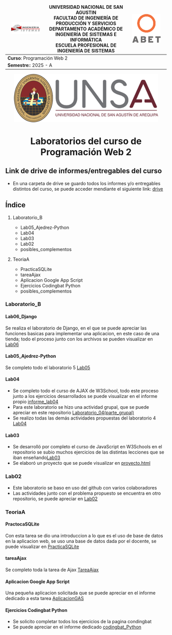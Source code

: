 <div align="center">
<table>
    <thead>
        <tr>
            <td style="width:25%; text-align:center;"><img src="/img/epis.png" alt="EPIS" style="width:80%; height:auto"/></td>
            <td style="text-align:center;">
                <span><b>UNIVERSIDAD NACIONAL DE SAN AGUSTIN</b></span><br />
                <span><b>FACULTAD DE INGENIERÍA DE PRODUCCIÓN Y SERVICIOS</b></span><br />
                <span><b>DEPARTAMENTO ACADÉMICO DE INGENIERÍA DE SISTEMAS E INFORMÁTICA</b></span><br />
                <span><b>ESCUELA PROFESIONAL DE INGENIERÍA DE SISTEMAS</b></span>
            </td>
            <td style="width:25%; text-align:center;"><img src="/img/abet.png" alt="ABET" style="width:80%; height:auto"/></td>
        </tr>
    </thead>
    <tbody>
        <tr>
            <td colspan="3"><span><b>Curso</b></span>: Programación Web 2</td>
        </tr>
        <tr>
            <td colspan="3"><span><b>Semestre:</b></span>: 2025 - A</td>
        </tr>
    </tbody>
</table>
</div>
<div align="center" style="margin-top: 10px;">
    <img src="/img/unsa.png" alt="UNSA" width="450px" height="150px">
    <h1 style="font-weight:bold; font-size: 2em;">Laboratorios del curso de Programación Web 2</h1>
</div>

## Link de drive de informes/entregables del curso
* En una carpeta de drive se guardo todos los informes y/o entregables distintos del curso, se puede acceder mendiante el siguiente link: [drive](https://drive.google.com/drive/folders/1EgjylB4c75GF00KGxQ38FLWZ9dV0yFul?usp=sharing)

## Índice

1. Laboratorio_B
    * Lab05_Ajedrez-Python
    * Lab04
    * Lab03
    * Lab02
    * posibles_complementos

2. TeoriaA
   * PracticaSQLite
   * tareaAjax
   * Aplicacion Google App Script
   * Ejercicios Codingbat Python
   * posibles_complementos

### Laboratorio_B

#### Lab06_Django
Se realiza el laboratorio de Django, en el que se puede apreciar las funciones basicas para implementar una aplicacion, en este caso de una tienda; todo el proceso junto con los archivos se pueden visualizar en [Lab06](/Laboratorio_B/Lab06_Django)

#### Lab05_Ajedrez-Python
Se completo todo el laboratorio 5 [Lab05](/Laboratorio_B/Lab05_Ajedrez-Python)

#### Lab04
* Se completo todo el curso de AJAX de W3School, todo este proceso junto a los ejercicios desarrollados se puede visualizar en el informe propio [informe_lab04](https://drive.google.com/drive/folders/1RnM7J-Y7gypV5o-mCVGJHgLvsNjw__i3?usp=drive_link)
* Para este laboratorio se hizo una actividad grupal, que se puede apreciar en este repositorio [Laboratorio_04(parte_grupal)](https://github.com/sandra-aliaga/Lab-Pweb-2.git)
* Se realizo todas las demás actividades propuestas del laboratorio 4 [Lab04](/Laboratorio_B/Lab4_TareaAjax)

#### Lab03
* Se desarrolló por completo el curso de JavaScript en W3Schools en el repositorio se subio muchos ejercicios de las distintas lecciones que se iban enseñando[Lab03](/Laboratorio_B/Curso_Js_W3Schools)
* Se elaboró un proyecto que se puede visualizar en [proyecto.html](/Laboratorio_B/Curso_Js_W3Schools/proyecto.html)

### Lab02
* Este laboratorio se baso en uso del github con varios colaboradores
* Las actividades junto con el problema propuesto se encuentra en otro repositorio, se puede apreciar en [Lab02](https://github.com/sandra-aliaga/Lab-Pweb-2.git)

### TeoriaA
#### PractocaSQLite
Con esta tarea se dio una introduccion a lo que es el uso de base de datos en la aplicacion web, se uso una base de datos dada por el docente, se puede visualizar en [PracticaSQLite](/TeoriaA/PracticaSQLite)

#### tareaAjax
Se completo toda la tarea de Ajax [TareaAjax](/TeoriaA/tareaAjax)

#### Aplicacion Google App Script
Una pequeña aplicacion solicitada que se puede apreciar en el informe dedicado a esta tarea [AplicacionGAS](https://drive.google.com/drive/folders/1yCjkLU4SaH7j6JkU1p4op9sWsUznRNnn?usp=drive_link)

#### Ejercicios Codingbat Python
* Se solicito completar todos los ejercicios de la pagina condingbat
* Se puede apreciar en el informe dedicado [codingbat_Python](https://drive.google.com/drive/folders/1yCjkLU4SaH7j6JkU1p4op9sWsUznRNnn?usp=drive_link)

